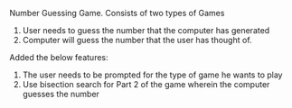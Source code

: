 Number Guessing Game. Consists of two types of Games

1. User needs to guess the number that the computer has generated
2. Computer will guess the number that the user has thought of.

Added the below features:

1. The user needs to be prompted for the type of game he wants to play
2. Use bisection search for Part 2 of the game wherein the computer guesses the number